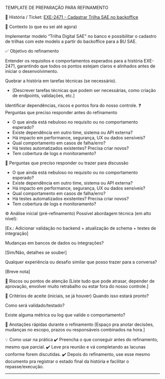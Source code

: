 TEMPLATE DE PREPARAÇÃO PARA REFINAMENTO

🔖 História / Ticket: [EXE-2471 - Cadastrar Trilha SAE no backoffice](https://arcotecnologia.atlassian.net/browse/EXE-2471)

🎯 Contexto (o que eu sei até agora)

Implementar modelo “Trilha Digital SAE" no banco e possibilitar o cadastro de trilhas com este modelo a partir do backoffice para a BU SAE.

✅ Objetivo do refinamento

Entender os requisitos e comportamentos esperados para a história EXE-2471, garantindo que todos os pontos estejam claros e alinhados antes de iniciar o desenvolvimento.

Quebrar a história em tarefas técnicas (se necessário).
- [Descrever tarefas técnicas que podem ser necessárias, como criação de endpoints, validações, etc.]

Identificar dependências, riscos e pontos fora do nosso controle.
❓ Perguntas que preciso responder antes do refinamento
- O que ainda está nebuloso no requisito ou no comportamento esperado?
- Existe dependência em outro time, sistema ou API externa? 
- Há impacto em performance, segurança, UX ou dados sensíveis?
- Qual comportamento em casos de falha/erro?
- Há testes automatizados existentes? Precisa criar novos?
- Tem cobertura de logs e monitoramento?

🔎 Perguntas que preciso responder ou trazer para discussão
 - O que ainda está nebuloso no requisito ou no comportamento esperado?
 - Existe dependência em outro time, sistema ou API externa?
 - Há impacto em performance, segurança, UX ou dados sensíveis?
 - Qual comportamento em casos de falha/erro?
 - Há testes automatizados existentes? Precisa criar novos?
 - Tem cobertura de logs e monitoramento?

⚙️ Análise inicial (pré-refinamento)
Possível abordagem técnica (em alto nível):

[Ex.: Adicionar validação no backend + atualização de schema + testes de integração]

Mudanças em bancos de dados ou integrações?

[Sim/Não, detalhes se souber]

Qualquer experiência ou desafio similar que posso trazer para a conversa?

[Breve nota]

🛑 Riscos ou pontos de atenção
[Liste tudo que pode atrasar, depender de aprovação, envolver muito retrabalho ou estar fora do nosso controle.]

🎨 Critérios de aceite (iniciais, se já houver)
 Quando isso estará pronto?

 Como será validado/testado?

 Existe alguma métrica ou log que valide o comportamento?

📌 Anotações rápidas durante o refinamento
[Espaço pra anotar decisões, mudanças no escopo, prazos ou responsáveis combinados na hora.]

💡 Como usar na prática
✔️ Preencha o que conseguir antes do refinamento, mesmo que parcial.
✔️ Leve pra reunião e vá completando as lacunas conforme forem discutidas.
✔️ Depois do refinamento, use esse mesmo documento pra registrar o estado final da história e facilitar o repasse/execução.

****